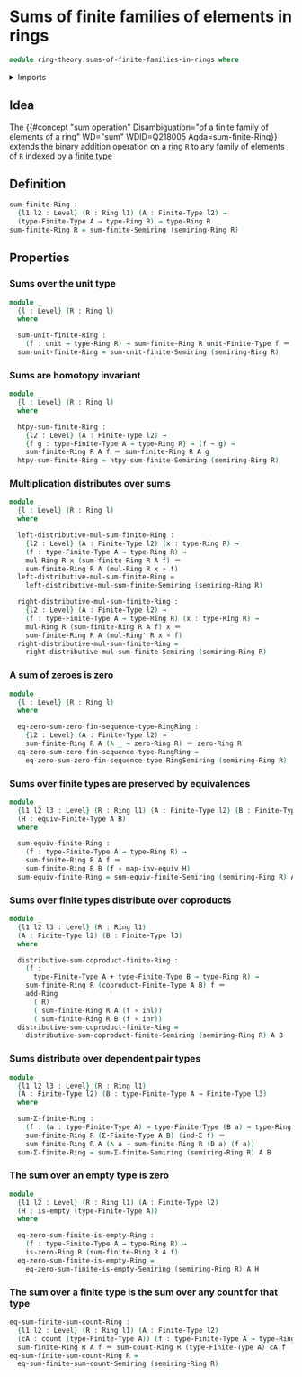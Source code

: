 # Sums of finite families of elements in rings

```agda
module ring-theory.sums-of-finite-families-in-rings where
```

<details><summary>Imports</summary>

```agda
open import foundation.coproduct-types
open import foundation.empty-types
open import foundation.equivalences
open import foundation.function-types
open import foundation.homotopies
open import foundation.identity-types
open import foundation.unit-type
open import foundation.universe-levels

open import ring-theory.rings
open import ring-theory.sums-of-counted-families-in-rings
open import ring-theory.sums-of-finite-families-in-semirings
open import ring-theory.sums-of-finite-sequences-in-rings

open import univalent-combinatorics.coproduct-types
open import univalent-combinatorics.counting
open import univalent-combinatorics.dependent-pair-types
open import univalent-combinatorics.finite-types
```

</details>

## Idea

The
{{#concept "sum operation" Disambiguation="of a finite family of elements of a ring" WD="sum" WDID=Q218005 Agda=sum-finite-Ring}}
extends the binary addition operation on a [ring](ring-theory.rings.md) `R` to
any family of elements of `R` indexed by a
[finite type](univalent-combinatorics.finite-types.md)

## Definition

```agda
sum-finite-Ring :
  {l1 l2 : Level} (R : Ring l1) (A : Finite-Type l2) →
  (type-Finite-Type A → type-Ring R) → type-Ring R
sum-finite-Ring R = sum-finite-Semiring (semiring-Ring R)
```

## Properties

### Sums over the unit type

```agda
module _
  {l : Level} (R : Ring l)
  where

  sum-unit-finite-Ring :
    (f : unit → type-Ring R) → sum-finite-Ring R unit-Finite-Type f ＝ f star
  sum-unit-finite-Ring = sum-unit-finite-Semiring (semiring-Ring R)
```

### Sums are homotopy invariant

```agda
module _
  {l : Level} (R : Ring l)
  where

  htpy-sum-finite-Ring :
    {l2 : Level} (A : Finite-Type l2) →
    {f g : type-Finite-Type A → type-Ring R} → (f ~ g) →
    sum-finite-Ring R A f ＝ sum-finite-Ring R A g
  htpy-sum-finite-Ring = htpy-sum-finite-Semiring (semiring-Ring R)
```

### Multiplication distributes over sums

```agda
module _
  {l : Level} (R : Ring l)
  where

  left-distributive-mul-sum-finite-Ring :
    {l2 : Level} (A : Finite-Type l2) (x : type-Ring R) →
    (f : type-Finite-Type A → type-Ring R) →
    mul-Ring R x (sum-finite-Ring R A f) ＝
    sum-finite-Ring R A (mul-Ring R x ∘ f)
  left-distributive-mul-sum-finite-Ring =
    left-distributive-mul-sum-finite-Semiring (semiring-Ring R)

  right-distributive-mul-sum-finite-Ring :
    {l2 : Level} (A : Finite-Type l2) →
    (f : type-Finite-Type A → type-Ring R) (x : type-Ring R) →
    mul-Ring R (sum-finite-Ring R A f) x ＝
    sum-finite-Ring R A (mul-Ring' R x ∘ f)
  right-distributive-mul-sum-finite-Ring =
    right-distributive-mul-sum-finite-Semiring (semiring-Ring R)
```

### A sum of zeroes is zero

```agda
module _
  {l : Level} (R : Ring l)
  where

  eq-zero-sum-zero-fin-sequence-type-RingRing :
    {l2 : Level} (A : Finite-Type l2) →
    sum-finite-Ring R A (λ _ → zero-Ring R) ＝ zero-Ring R
  eq-zero-sum-zero-fin-sequence-type-RingRing =
    eq-zero-sum-zero-fin-sequence-type-RingSemiring (semiring-Ring R)
```

### Sums over finite types are preserved by equivalences

```agda
module _
  {l1 l2 l3 : Level} (R : Ring l1) (A : Finite-Type l2) (B : Finite-Type l3)
  (H : equiv-Finite-Type A B)
  where

  sum-equiv-finite-Ring :
    (f : type-Finite-Type A → type-Ring R) →
    sum-finite-Ring R A f ＝
    sum-finite-Ring R B (f ∘ map-inv-equiv H)
  sum-equiv-finite-Ring = sum-equiv-finite-Semiring (semiring-Ring R) A B H
```

### Sums over finite types distribute over coproducts

```agda
module _
  {l1 l2 l3 : Level} (R : Ring l1)
  (A : Finite-Type l2) (B : Finite-Type l3)
  where

  distributive-sum-coproduct-finite-Ring :
    (f :
      type-Finite-Type A + type-Finite-Type B → type-Ring R) →
    sum-finite-Ring R (coproduct-Finite-Type A B) f ＝
    add-Ring
      ( R)
      ( sum-finite-Ring R A (f ∘ inl))
      ( sum-finite-Ring R B (f ∘ inr))
  distributive-sum-coproduct-finite-Ring =
    distributive-sum-coproduct-finite-Semiring (semiring-Ring R) A B
```

### Sums distribute over dependent pair types

```agda
module _
  {l1 l2 l3 : Level} (R : Ring l1)
  (A : Finite-Type l2) (B : type-Finite-Type A → Finite-Type l3)
  where

  sum-Σ-finite-Ring :
    (f : (a : type-Finite-Type A) → type-Finite-Type (B a) → type-Ring R) →
    sum-finite-Ring R (Σ-Finite-Type A B) (ind-Σ f) ＝
    sum-finite-Ring R A (λ a → sum-finite-Ring R (B a) (f a))
  sum-Σ-finite-Ring = sum-Σ-finite-Semiring (semiring-Ring R) A B
```

### The sum over an empty type is zero

```agda
module _
  {l1 l2 : Level} (R : Ring l1) (A : Finite-Type l2)
  (H : is-empty (type-Finite-Type A))
  where

  eq-zero-sum-finite-is-empty-Ring :
    (f : type-Finite-Type A → type-Ring R) →
    is-zero-Ring R (sum-finite-Ring R A f)
  eq-zero-sum-finite-is-empty-Ring =
    eq-zero-sum-finite-is-empty-Semiring (semiring-Ring R) A H
```

### The sum over a finite type is the sum over any count for that type

```agda
eq-sum-finite-sum-count-Ring :
  {l1 l2 : Level} (R : Ring l1) (A : Finite-Type l2)
  (cA : count (type-Finite-Type A)) (f : type-Finite-Type A → type-Ring R) →
  sum-finite-Ring R A f ＝ sum-count-Ring R (type-Finite-Type A) cA f
eq-sum-finite-sum-count-Ring R =
  eq-sum-finite-sum-count-Semiring (semiring-Ring R)
```
